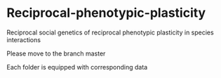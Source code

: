 # Reciprocal-phenotypic-plasticity



Reciprocal social genetics of reciprocal phenotypic plasticity in species interactions



Please move to the branch master



Each folder is equipped with corresponding data 
